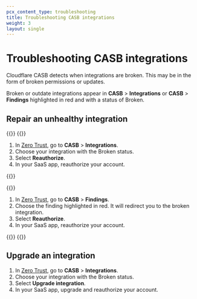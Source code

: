 ```yaml
---
pcx_content_type: troubleshooting
title: Troubleshooting CASB integrations
weight: 3
layout: single
---
```


# Troubleshooting CASB integrations

Cloudflare CASB detects when integrations are broken. This may be in the form of broken permissions or updates.

Broken or outdate integrations appear in **CASB** > **Integrations** or **CASB** > **Findings** highlighted in red and with a status of Broken.

## Repair an unhealthy integration

{{<tabs labels="Integrations | Findings">}}
{{<tab label="integrations" no-code="true">}}

1. In [Zero Trust](https://one.dash.cloudflare.com/), go to **CASB** > **Integrations**.
2. Choose your integration with the Broken status.
3. Select **Reauthorize**.
4. In your SaaS app, reauthorize your account.

{{</tab>}}

{{<tab label="findings" no-code="true">}}

1. In [Zero Trust](https://one.dash.cloudflare.com/), go to **CASB** > **Findings**.
2. Choose the finding highlighted in red. It will redirect you to the broken integration.
3. Select **Reauthorize**.
4. In your SaaS app, reauthorize your account.

{{</tab>}}
{{</tabs>}}

## Upgrade an integration

1. In [Zero Trust](https://one.dash.cloudflare.com/), go to **CASB** > **Integrations**.
2. Choose your integration with the Broken status.
3. Select **Upgrade integration**.
4. In your SaaS app, upgrade and reauthorize your account.
